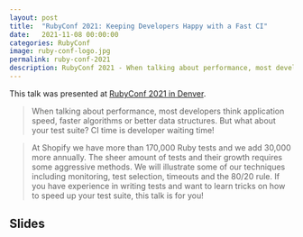 ```yaml
---
layout: post
title:  "RubyConf 2021: Keeping Developers Happy with a Fast CI"
date:   2021-11-08 00:00:00
categories: RubyConf
image: ruby-conf-logo.jpg
permalink: ruby-conf-2021
description: RubyConf 2021 - When talking about performance, most developers think application speed, faster algorithms or better data structures. But what about your test suite? CI time is developer waiting time!
---
```


This talk was presented at [RubyConf 2021 in Denver](https://rubyconf.org/program/sessions#session-1219).

> When talking about performance, most developers think application speed, faster algorithms or better data structures. But what about your test suite? CI time is developer waiting time!

> At Shopify we have more than 170,000 Ruby tests and we add 30,000 more annually. The sheer amount of tests and their growth requires some aggressive methods. We will illustrate some of our techniques including monitoring, test selection, timeouts and the 80/20 rule. If you have experience in writing tests and want to learn tricks on how to speed up your test suite, this talk is for you!

## Slides

<div class="embed-responsive embed-responsive-16by9">
  <script async class="speakerdeck-embed" data-id="4dbe485c879c4dd3b8df41e568d7b943" data-ratio="1.77777777777778" src="//speakerdeck.com/assets/embed.js"></script>
</div>
